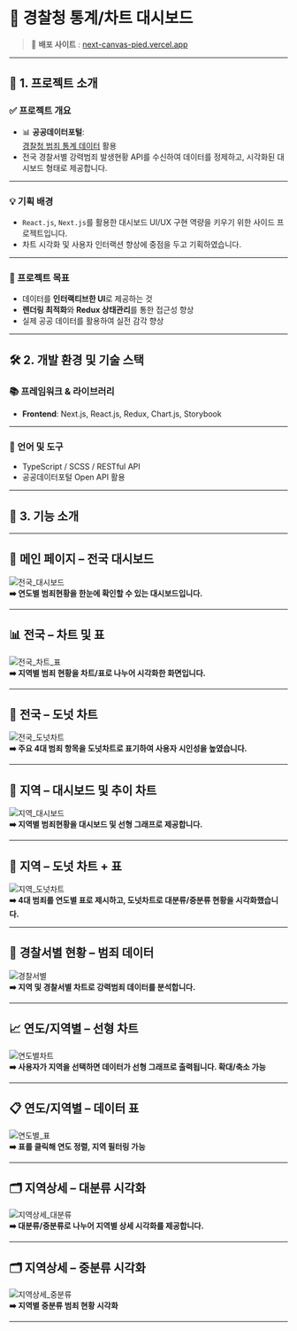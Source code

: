 
# 🚓 경찰청 통계/차트 대시보드

> 🔗 **배포 사이트** : [next-canvas-pied.vercel.app](https://next-canvas-pied.vercel.app/dashboard/nation-wide)

---

## 📌 1. 프로젝트 소개

### ✅ 프로젝트 개요

- 📊 **공공데이터포털**:  
  [경찰청 범죄 통계 데이터](https://www.data.go.kr/) 활용  
- 전국 경찰서별 강력범죄 발생현황 API를 수신하여 데이터를 정제하고, 시각화된 대시보드 형태로 제공합니다.

---

### 💡 기획 배경

- `React.js`, `Next.js`를 활용한 대시보드 UI/UX 구현 역량을 키우기 위한 사이드 프로젝트입니다.
- 차트 시각화 및 사용자 인터랙션 향상에 중점을 두고 기획하였습니다.

---

### 🎯 프로젝트 목표

- 데이터를 **인터랙티브한 UI**로 제공하는 것
- **렌더링 최적화**와 **Redux 상태관리**를 통한 접근성 향상
- 실제 공공 데이터를 활용하여 실전 감각 향상

---

## 🛠️ 2. 개발 환경 및 기술 스택

### 📚 프레임워크 & 라이브러리

- **Frontend**: Next.js, React.js, Redux, Chart.js, Storybook

---

### 🧰 언어 및 도구

- TypeScript / SCSS / RESTful API  
- 공공데이터포털 Open API 활용

---

## 🚀 3. 기능 소개

---

## 📍 메인 페이지 – 전국 대시보드

![전국_대시보드](https://github.com/dahun428-fx/next_canvas/assets/70366042/98a4a5d0-5a28-469c-ab22-88fdccbb4b8e)  
**➡️ 연도별 범죄현황을 한눈에 확인할 수 있는 대시보드입니다.**

---

## 📊 전국 – 차트 및 표

![전국_차트_표](https://github.com/dahun428-fx/next_canvas/assets/70366042/fe34fe71-afff-405b-aec1-21c3eb1556f3)  
**➡️ 지역별 범죄 현황을 차트/표로 나누어 시각화한 화면입니다.**

---

## 🍩 전국 – 도넛 차트

![전국_도넛차트](https://github.com/dahun428-fx/next_canvas/assets/70366042/11471469-233e-47aa-a153-35fbcd1d3686)  
**➡️ 주요 4대 범죄 항목을 도넛차트로 표기하여 사용자 시인성을 높였습니다.**

---

## 📍 지역 – 대시보드 및 추이 차트

![지역_대시보드](https://github.com/dahun428-fx/next_canvas/assets/70366042/cc0a111d-e742-47ab-bf14-4b86e41252a1)  
**➡️ 지역별 범죄현황을 대시보드 및 선형 그래프로 제공합니다.**

---

## 🍩 지역 – 도넛 차트 + 표

![지역_도넛차트](https://github.com/dahun428-fx/next_canvas/assets/70366042/a050c33e-3011-4921-b3fa-2a3c8c0a2f94)  
**➡️ 4대 범죄를 연도별 표로 제시하고, 도넛차트로 대분류/중분류 현황을 시각화했습니다.**

---

## 🧭 경찰서별 현황 – 범죄 데이터

![경찰서별](https://github.com/dahun428-fx/next_canvas/assets/70366042/494f5902-9d38-48df-888d-c3cda8d7810a)  
**➡️ 지역 및 경찰서별 차트로 강력범죄 데이터를 분석합니다.**

---

## 📈 연도/지역별 – 선형 차트

![연도별차트](https://github.com/dahun428-fx/next_canvas/assets/70366042/8ada84c8-c89b-4ed8-8a64-6fa011f8c215)  
**➡️ 사용자가 지역을 선택하면 데이터가 선형 그래프로 출력됩니다. 확대/축소 가능**

---

## 📋 연도/지역별 – 데이터 표

![연도별_표](https://github.com/dahun428-fx/next_canvas/assets/70366042/28cd6bc6-6b1c-4cc2-81df-af0a2293cfa7)  
**➡️ 표를 클릭해 연도 정렬, 지역 필터링 가능**

---

## 🗂️ 지역상세 – 대분류 시각화

![지역상세_대분류](https://github.com/dahun428-fx/next_canvas/assets/70366042/88d991de-5433-4e65-bcba-2a3ea783f6ee)  
**➡️ 대분류/중분류로 나누어 지역별 상세 시각화를 제공합니다.**

---

## 🗂️ 지역상세 – 중분류 시각화

![지역상세_중분류](https://github.com/dahun428-fx/next_canvas/assets/70366042/83f46748-ac0a-4d78-8b57-04d2a81ecceb)  
**➡️ 지역별 중분류 범죄 현황 시각화**

---
